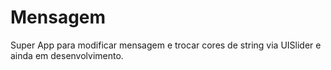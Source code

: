 # Mensagem
Super App para modificar mensagem e trocar cores de string via UISlider e ainda em desenvolvimento.
